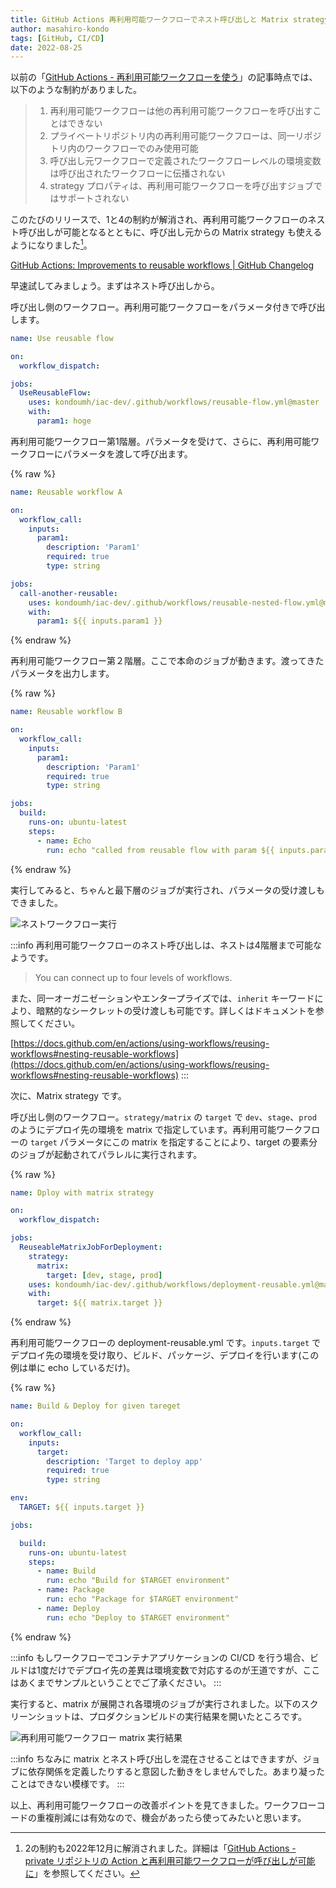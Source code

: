 ```yaml
---
title: GitHub Actions 再利用可能ワークフローでネスト呼び出しと Matrix strategy が解禁
author: masahiro-kondo
tags: [GitHub, CI/CD]
date: 2022-08-25
---
```


以前の「[GitHub Actions - 再利用可能ワークフローを使う](/blogs/2022/03/08/github-actions-reuse-workflows/)」の記事時点では、以下のような制約がありました。

> 1. 再利用可能ワークフローは他の再利用可能ワークフローを呼び出すことはできない
> 2. プライベートリポジトリ内の再利用可能ワークフローは、同一リポジトリ内のワークフローでのみ使用可能
> 3. 呼び出し元ワークフローで定義されたワークフローレベルの環境変数は呼び出されたワークフローに伝播されない
> 4. strategy プロパティは、再利用可能ワークフローを呼び出すジョブではサポートされない

このたびのリリースで、1と4の制約が解消され、再利用可能ワークフローのネスト呼び出しが可能となるとともに、呼び出し元からの Matrix strategy も使えるようになりました[^2]。

[^2]: 2の制約も2022年12月に解消されました。詳細は「[GitHub Actions - private リポジトリの Action と再利用可能ワークフローが呼び出しが可能に](/blogs/2022/12/24/sharing-private-actions-and-reusable-workflows/)」を参照してください。

[GitHub Actions&#058; Improvements to reusable workflows | GitHub Changelog](https://github.blog/changelog/2022-08-22-github-actions-improvements-to-reusable-workflows-2/)

早速試してみましょう。まずはネスト呼び出しから。

呼び出し側のワークフロー。再利用可能ワークフローをパラメータ付きで呼び出します。

```yaml
name: Use reusable flow

on:
  workflow_dispatch:

jobs:
  UseReusableFlow:
    uses: kondoumh/iac-dev/.github/workflows/reusable-flow.yml@master
    with:
      param1: hoge
```

再利用可能ワークフロー第1階層。パラメータを受けて、さらに、再利用可能ワークフローにパラメータを渡して呼び出ます。

{% raw %}
```yaml
name: Reusable workflow A

on:
  workflow_call:
    inputs:
      param1:
        description: 'Param1'
        required: true
        type: string

jobs:
  call-another-reusable:
    uses: kondoumh/iac-dev/.github/workflows/reusable-nested-flow.yml@master
    with:
      param1: ${{ inputs.param1 }}
```
{% endraw %}

再利用可能ワークフロー第２階層。ここで本命のジョブが動きます。渡ってきたパラメータを出力します。

{% raw %}
```yaml
name: Reusable workflow B

on:
  workflow_call:
    inputs:
      param1:
        description: 'Param1'
        required: true
        type: string

jobs:
  build:
    runs-on: ubuntu-latest
    steps:
      - name: Echo
        run: echo "called from reusable flow with param ${{ inputs.param1 }}!"
```
{% endraw %}

実行してみると、ちゃんと最下層のジョブが実行され、パラメータの受け渡しもできました。

![ネストワークフロー実行](https://i.gyazo.com/e1054cdd3c210382f93243c243448c22.png)

:::info
再利用可能ワークフローのネスト呼び出しは、ネストは4階層まで可能なようです。

> You can connect up to four levels of workflows. 

また、同一オーガニゼーションやエンタープライズでは、`inherit` キーワードにより、暗黙的なシークレットの受け渡しも可能です。詳しくはドキュメントを参照してください。

[https://docs.github.com/en/actions/using-workflows/reusing-workflows#nesting-reusable-workflows](https://docs.github.com/en/actions/using-workflows/reusing-workflows#nesting-reusable-workflows)
:::

次に、Matrix strategy です。

呼び出し側のワークフロー。`strategy/matrix` の `target` で `dev`、`stage`、`prod` のようにデプロイ先の環境を matrix で指定しています。再利用可能ワークフローの `target` パラメータにこの matrix を指定することにより、target の要素分のジョブが起動されてパラレルに実行されます。

{% raw %}
```yaml
name: Dploy with matrix strategy

on:
  workflow_dispatch:

jobs:
  ReuseableMatrixJobForDeployment:
    strategy:
      matrix:
        target: [dev, stage, prod]
    uses: kondoumh/iac-dev/.github/workflows/deployment-reusable.yml@master
    with:
      target: ${{ matrix.target }}
```
{% endraw %}

再利用可能ワークフローの deployment-reusable.yml です。`inputs.target` でデプロイ先の環境を受け取り、ビルド、パッケージ、デプロイを行います(この例は単に echo しているだけ)。

{% raw %}
```yaml
name: Build & Deploy for given tareget

on:
  workflow_call:
    inputs:
      target:
        description: 'Target to deploy app'
        required: true
        type: string

env:
  TARGET: ${{ inputs.target }}

jobs:

  build:
    runs-on: ubuntu-latest
    steps:
      - name: Build
        run: echo "Build for $TARGET environment"
      - name: Package
        run: echo "Package for $TARGET environment"
      - name: Deploy
        run: echo "Deploy to $TARGET environment"
```
{% endraw %}

:::info
もしワークフローでコンテナアプリケーションの CI/CD を行う場合、ビルドは1度だけでデプロイ先の差異は環境変数で対応するのが王道ですが、ここはあくまでサンプルということでご了承ください。
:::

実行すると、matrix が展開され各環境のジョブが実行されました。以下のスクリーンショットは、プロダクションビルドの実行結果を開いたところです。

![再利用可能ワークフロー matrix 実行結果](https://i.gyazo.com/edaa2830397276a6d1b061dbf04ee75d.png)

:::info
ちなみに matrix とネスト呼び出しを混在させることはできますが、ジョブに依存関係を定義したりすると意図した動きをしませんでした。あまり凝ったことはできない模様です。
:::

以上、再利用可能ワークフローの改善ポイントを見てきました。ワークフローコードの重複削減には有効なので、機会があったら使ってみたいと思います。
